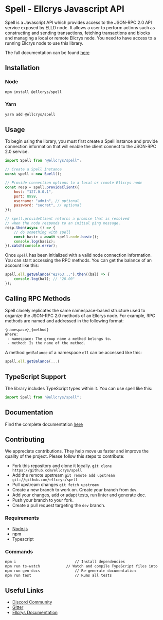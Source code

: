 # Spell - Ellcrys Javascript API

Spell is a Javascript API which provides access to the JSON-RPC 2.0 API service exposed by ELLD node. It allows a user to perform actions such as constructing and sending transactions, fetching transactions and blocks and managing a local or remote Ellcrys node. You need to have access to a running Ellcrys node to use this library.

The full documentation can be found [here](https://ellcrys.github.io/spell)

## Installation

### Node

```sh
npm install @ellcrys/spell
```

### Yarn

```sh
yarn add @ellcrys/spell
```

## Usage

To begin using the library, you must first create a Spell instance and provide connection information that will enable the client connect to the JSON-RPC 2.0 service.

```javascript
import Spell from "@ellcrys/spell";

// Create a Spell Instance
const spell = new Spell();

// Provide connection options to a local or remote Ellcrys node
const resp = spell.provideClient({
	host: "127.0.0.1",
	port: 8999,
	username: "admin", // optional
	password: "secret", // optional
});

// spell.provideClient returns a promise that is resolved
// when the node responds to an initial ping message.
resp.then(async () => {
	// do something with spell
	const basic = await spell.node.basic();
	console.log(basic);
}).catch(console.error);
```

Once `spell` has been initialized with a valid node connection information. You can start accessing the RPC methods. You can get the balance of an account like this:

```javascript
spell.ell.getBalance("e2763...").then((bal) => {
	console.log(bal); // "20.00"
});
```

## Calling RPC Methods

Spell closely replicates the same namespace-based structure used to organize the JSON-RPC 2.0 methods of an Ellcrys node. For example, RPC methods are named and addressed in the following format:

```txt
{namespace}_{method}
Where:
 - namespace: The group name a method belongs to.
 - method: Is the name of the method.
```

A method `getBalance` of a namespace `ell` can be accessed like this:

```javascript
spell.ell.getBalance(...)
```

## TypeScript Support

The library includes TypeScript types within it. You can use spell like this:

```javascript
import Spell from "@ellcrys/spell";
```

## Documentation

Find the complete documentation [here](https://ellcrys.github.io/spell)

## Contributing

We appreciate contributions. They help move us faster and improve the quality of the project. Please follow this steps to contribute:

-   Fork this repository and clone it locally.
    `git clone https://github.com/ellcrys/spell`
-   Add the remote upstream
    `git remote add upstream git://github.com/ellcrys/spell`
-   Pull upstream changes
    `git fetch upstream`
-   Create a new branch to work on. Create your branch from `dev`.
-   Add your changes, add or adapt tests, run linter and generate doc.
-   Push your branch to your fork.
-   Create a pull request targeting the `dev` branch.

### Requirements

-   [Node.js](https://nodejs.org/)
-   npm
-   Typescript

### Commands

```sh
npm i   						// Install dependencies
npm run ts-watch 			// Watch and compile TypeScript files into `lib`
npm run gen-docs				// Re-generate documentation
npm run test					// Runs all tests
```

## Useful Links

-   [Discord Community](https://discord.gg/QH2n2hT)
-   [Gitter](https://gitter.im/ellnet)
-   [Ellcrys Documentation](https://docs.ellcrys.org)
